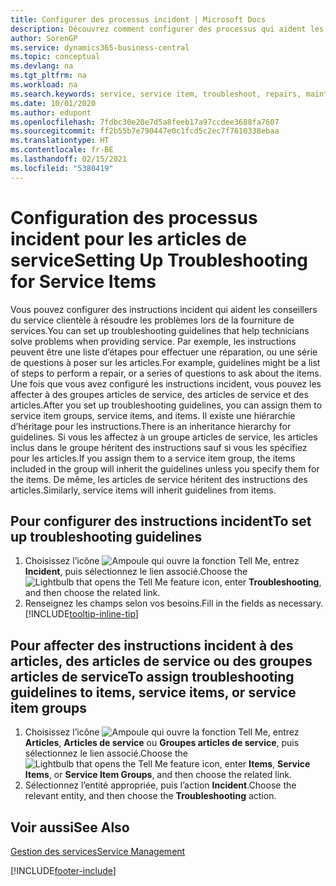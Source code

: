 ```yaml
---
title: Configurer des processus incident | Microsoft Docs
description: Découvrez comment configurer des processus qui aident les conseillers du service clientèle à identifier et à résoudre les problèmes liés aux articles de service.
author: SorenGP
ms.service: dynamics365-business-central
ms.topic: conceptual
ms.devlang: na
ms.tgt_pltfrm: na
ms.workload: na
ms.search.keywords: service, service item, troubleshoot, repairs, maintenance
ms.date: 10/01/2020
ms.author: edupont
ms.openlocfilehash: 7fdbc30e20e7d5a8feeb17a97ccdee3688fa7607
ms.sourcegitcommit: ff2b55b7e790447e0c1fcd5c2ec7f7610338ebaa
ms.translationtype: HT
ms.contentlocale: fr-BE
ms.lasthandoff: 02/15/2021
ms.locfileid: "5380419"
---
```

# <a name="setting-up-troubleshooting-for-service-items"></a><span data-ttu-id="d406d-103">Configuration des processus incident pour les articles de service</span><span class="sxs-lookup"><span data-stu-id="d406d-103">Setting Up Troubleshooting for Service Items</span></span>
<span data-ttu-id="d406d-104">Vous pouvez configurer des instructions incident qui aident les conseillers du service clientèle à résoudre les problèmes lors de la fourniture de services.</span><span class="sxs-lookup"><span data-stu-id="d406d-104">You can set up troubleshooting guidelines that help technicians solve problems when providing service.</span></span> <span data-ttu-id="d406d-105">Par exemple, les instructions peuvent être une liste d’étapes pour effectuer une réparation, ou une série de questions à poser sur les articles.</span><span class="sxs-lookup"><span data-stu-id="d406d-105">For example, guidelines might be a list of steps to perform a repair, or a series of questions to ask about the items.</span></span> <span data-ttu-id="d406d-106">Une fois que vous avez configuré les instructions incident, vous pouvez les affecter à des groupes articles de service, des articles de service et des articles.</span><span class="sxs-lookup"><span data-stu-id="d406d-106">After you set up troubleshooting guidelines, you can assign them to service item groups, service items, and items.</span></span> <span data-ttu-id="d406d-107">Il existe une hiérarchie d’héritage pour les instructions.</span><span class="sxs-lookup"><span data-stu-id="d406d-107">There is an inheritance hierarchy for guidelines.</span></span> <span data-ttu-id="d406d-108">Si vous les affectez à un groupe articles de service, les articles inclus dans le groupe héritent des instructions sauf si vous les spécifiez pour les articles.</span><span class="sxs-lookup"><span data-stu-id="d406d-108">If you assign them to a service item group, the items included in the group will inherit the guidelines unless you specify them for the items.</span></span> <span data-ttu-id="d406d-109">De même, les articles de service héritent des instructions des articles.</span><span class="sxs-lookup"><span data-stu-id="d406d-109">Similarly, service items will inherit guidelines from items.</span></span>  

## <a name="to-set-up-troubleshooting-guidelines"></a><span data-ttu-id="d406d-110">Pour configurer des instructions incident</span><span class="sxs-lookup"><span data-stu-id="d406d-110">To set up troubleshooting guidelines</span></span>
1. <span data-ttu-id="d406d-111">Choisissez l’icône ![Ampoule qui ouvre la fonction Tell Me](media/ui-search/search_small.png "Dites-moi ce que vous voulez faire"), entrez **Incident**, puis sélectionnez le lien associé.</span><span class="sxs-lookup"><span data-stu-id="d406d-111">Choose the ![Lightbulb that opens the Tell Me feature](media/ui-search/search_small.png "Tell me what you want to do") icon, enter **Troubleshooting**, and then choose the related link.</span></span>  
2. <span data-ttu-id="d406d-112">Renseignez les champs selon vos besoins.</span><span class="sxs-lookup"><span data-stu-id="d406d-112">Fill in the fields as necessary.</span></span> [!INCLUDE[tooltip-inline-tip](includes/tooltip-inline-tip_md.md)]  

## <a name="to-assign-troubleshooting-guidelines-to-items-service-items-or-service-item-groups"></a><span data-ttu-id="d406d-113">Pour affecter des instructions incident à des articles, des articles de service ou des groupes articles de service</span><span class="sxs-lookup"><span data-stu-id="d406d-113">To assign troubleshooting guidelines to items, service items, or service item groups</span></span>
1. <span data-ttu-id="d406d-114">Choisissez l’icône ![Ampoule qui ouvre la fonction Tell Me](media/ui-search/search_small.png "Dites-moi ce que vous voulez faire"), entrez **Articles**, **Articles de service** ou **Groupes articles de service**, puis sélectionnez le lien associé.</span><span class="sxs-lookup"><span data-stu-id="d406d-114">Choose the ![Lightbulb that opens the Tell Me feature](media/ui-search/search_small.png "Tell me what you want to do") icon, enter **Items**, **Service Items**, or **Service Item Groups**, and then choose the related link.</span></span>  
2. <span data-ttu-id="d406d-115">Sélectionnez l’entité appropriée, puis l’action **Incident**.</span><span class="sxs-lookup"><span data-stu-id="d406d-115">Choose the relevant entity, and then choose the **Troubleshooting** action.</span></span>  

## <a name="see-also"></a><span data-ttu-id="d406d-116">Voir aussi</span><span class="sxs-lookup"><span data-stu-id="d406d-116">See Also</span></span>
[<span data-ttu-id="d406d-117">Gestion des services</span><span class="sxs-lookup"><span data-stu-id="d406d-117">Service Management</span></span>](service-service.md)

[!INCLUDE[footer-include](includes/footer-banner.md)]